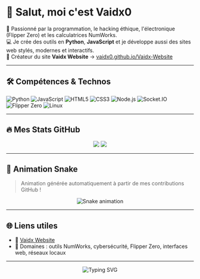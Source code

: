 # 👋 Salut, moi c'est **Vaidx0**

🔧 Passionné par la programmation, le hacking éthique, l'électronique (Flipper Zero) et les calculatrices NumWorks.  
💻 Je crée des outils en **Python**, **JavaScript** et je développe aussi des sites web stylés, modernes et interactifs.  
📱 Créateur du site **Vaidx Website** → [vaidx0.github.io/Vaidx-Website](https://vaidx0.github.io/Vaidx-Website/index.html)

---

## 🛠️ Compétences & Technos

![Python](https://img.shields.io/badge/Python-3670A0?style=for-the-badge&logo=python&logoColor=white)
![JavaScript](https://img.shields.io/badge/JavaScript-F0DB4F?style=for-the-badge&logo=javascript&logoColor=black)
![HTML5](https://img.shields.io/badge/HTML5-E34F26?style=for-the-badge&logo=html5&logoColor=white)
![CSS3](https://img.shields.io/badge/CSS3-1572B6?style=for-the-badge&logo=css3&logoColor=white)
![Node.js](https://img.shields.io/badge/Node.js-339933?style=for-the-badge&logo=nodedotjs&logoColor=white)
![Socket.IO](https://img.shields.io/badge/Socket.IO-010101?style=for-the-badge&logo=socket.io&logoColor=white)
![Flipper Zero](https://img.shields.io/badge/Flipper%20Zero-orange?style=for-the-badge&logo=hackthebox&logoColor=white)
![Linux](https://img.shields.io/badge/Linux-FCC624?style=for-the-badge&logo=linux&logoColor=black)

---

## 🔥 Mes Stats GitHub

<p align="center">
  <img src="https://github-readme-stats.vercel.app/api?username=Vaidx0&show_icons=true&theme=tokyonight" />
  <img src="https://github-readme-stats.vercel.app/api/top-langs/?username=Vaidx0&layout=compact&theme=tokyonight" />
</p>

---

## 🐍 Animation Snake

> Animation générée automatiquement à partir de mes contributions GitHub !

<p align="center">
  <img src="https://raw.githubusercontent.com/Vaidx0/Vaidx0/output/github-contribution-grid-snake.svg" alt="Snake animation" />
</p>

---

## 🌐 Liens utiles

- 🔗 [Vaidx Website](https://vaidx0.github.io/Vaidx-Website/index.html)
- 💬 Domaines : outils NumWorks, cybersécurité, Flipper Zero, interfaces web, réseaux locaux

---

<!-- Signature animée -->
<p align="center">
  <img src="https://readme-typing-svg.demolab.com?font=Fira+Code&size=24&duration=3000&pause=1000&center=true&width=435&lines=Bienvenue+sur+mon+GitHub+!;Scripts%2C+Hacking%2C+Flipper+Zero%2C+NumWorks" alt="Typing SVG" />
</p>
